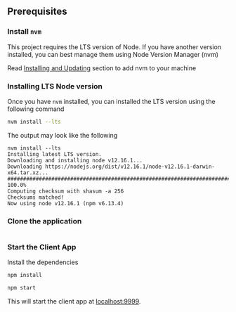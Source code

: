 ## Prerequisites

### Install `nvm`
This project requires the LTS version of Node. If you have another version installed, you can best manage them using Node Version Manager (nvm)

Read [Installing and Updating](https://github.com/nvm-sh/nvm#installing-and-updating) section to add nvm to your machine

### Installing LTS Node version
Once you have `nvm` installed, you can installed the LTS version using the following command
```sh
nvm install --lts
```

The output may look like the following

```text
nvm install --lts
Installing latest LTS version.
Downloading and installing node v12.16.1...
Downloading https://nodejs.org/dist/v12.16.1/node-v12.16.1-darwin-x64.tar.xz...
############################################################################################################ 100.0%
Computing checksum with shasum -a 256
Checksums matched!
Now using node v12.16.1 (npm v6.13.4)
```

### Clone the application
```sh

```

### Start the Client App
Install the dependencies
```sh
npm install
```

```sh
npm start
```

This will start the client app at [localhost:9999](http://localhost:9999).
